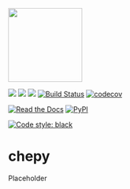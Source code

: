<img src="https://raw.githubusercontent.com/securisec/chepy/master/logo.png" width="150px">

![](https://github.com/securisec/chepy/workflows/docs/badge.svg)
![](https://github.com/securisec/chepy/workflows/bandit/badge.svg)
![](https://github.com/securisec/chepy/workflows/pytest/badge.svg)
[![Build Status](https://travis-ci.com/securisec/chepy.svg?branch=master)](https://travis-ci.com/securisec/chepy)
[![codecov](https://codecov.io/gh/securisec/chepy/branch/master/graph/badge.svg?token=q3pRktSVBu)](https://codecov.io/gh/securisec/chepy)

[![Read the Docs](https://img.shields.io/readthedocs/chepy.svg)]()
[![PyPI](https://img.shields.io/pypi/v/chepy.svg)](https://pypi.python.org/pypi/chepy)

[![Code style: black](https://img.shields.io/badge/code%20style-black-000000.svg)](https://github.com/securisec/chepy)

# chepy

Placeholder